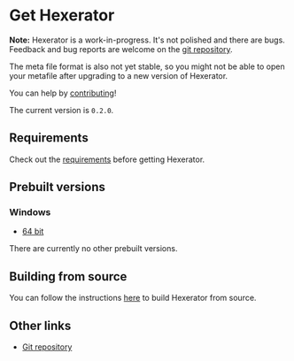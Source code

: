 # Get Hexerator

**Note:** Hexerator is a work-in-progress.
It's not polished and there are bugs.
Feedback and bug reports are welcome on the [git repository](https://github.com/crumblingstatue/hexerator).

The meta file format is also not yet stable, so you might not be able to open your metafile after upgrading
to a new version of Hexerator.

You can help by [contributing](./contributing.md)!

The current version is `0.2.0`.

## Requirements

Check out the [requirements](./getting-started/requirements.md) before getting Hexerator.

## Prebuilt versions

### Windows

- [64 bit](https://github.com/crumblingstatue/hexerator/releases/download/v0.2.0/hexerator-win-x86_64.zip)

There are currently no other prebuilt versions.

## Building from source

You can follow the instructions [here](./getting-started/build-from-source.md) to build Hexerator from source.

## Other links

- [Git repository](https://github.com/crumblingstatue/hexerator)
